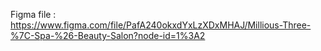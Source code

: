 Figma file : https://www.figma.com/file/PafA240okxdYxLzXDxMHAJ/Millious-Three-%7C-Spa-%26-Beauty-Salon?node-id=1%3A2